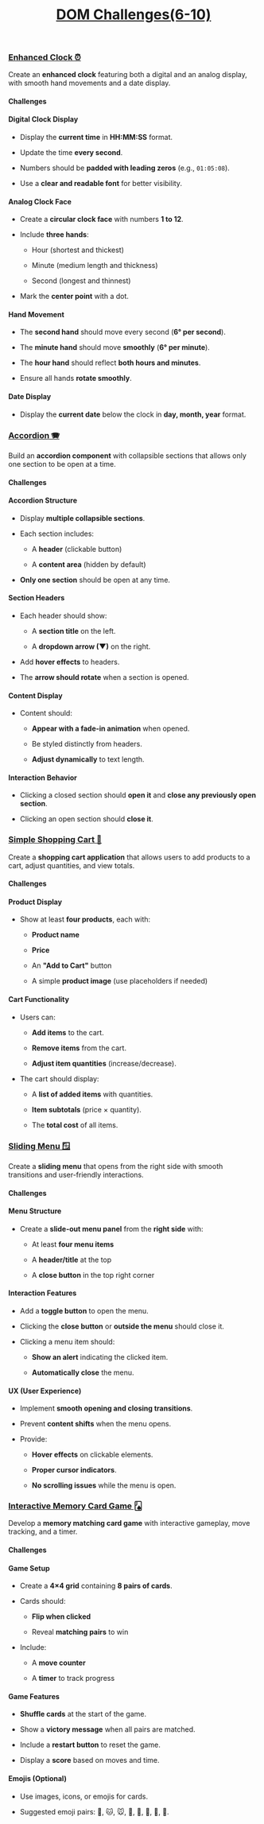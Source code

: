 <a href="./">
  <h1 align="center">DOM Challenges(6-10)</h1>
</a>

<br>

### [Enhanced Clock ⏰](./challenge-6/app.js)

Create an **enhanced clock** featuring both a digital and an analog display, with smooth hand movements and a date display.

#### Challenges

#### Digital Clock Display

- Display the **current time** in **HH:MM:SS** format.

- Update the time **every second**.

- Numbers should be **padded with leading zeros** (e.g., `01:05:08`).

- Use a **clear and readable font** for better visibility.

#### Analog Clock Face

- Create a **circular clock face** with numbers **1 to 12**.

- Include **three hands**:

  - Hour (shortest and thickest)

  - Minute (medium length and thickness)

  - Second (longest and thinnest)

- Mark the **center point** with a dot.

#### Hand Movement

- The **second hand** should move every second (**6° per second**).

- The **minute hand** should move **smoothly** (**6° per minute**).

- The **hour hand** should reflect **both hours and minutes**.

- Ensure all hands **rotate smoothly**.

#### Date Display

- Display the **current date** below the clock in **day, month, year** format.

### [Accordion 🪗](./challenge-7/app.js)

Build an **accordion component** with collapsible sections that allows only one section to be open at a time.

#### Challenges

#### Accordion Structure

- Display **multiple collapsible sections**.

- Each section includes:

  - A **header** (clickable button)

  - A **content area** (hidden by default)

- **Only one section** should be open at any time.

#### Section Headers

- Each header should show:

  - A **section title** on the left.

  - A **dropdown arrow (▼)** on the right.

- Add **hover effects** to headers.

- The **arrow should rotate** when a section is opened.

#### Content Display

- Content should:

  - **Appear with a fade-in animation** when opened.

  - Be styled distinctly from headers.

  - **Adjust dynamically** to text length.

#### Interaction Behavior

- Clicking a closed section should **open it** and **close any previously open section**.

- Clicking an open section should **close it**.

### [Simple Shopping Cart 🛒](./challenge-8/app.js)

Create a **shopping cart application** that allows users to add products to a cart, adjust quantities, and view totals.

#### Challenges

#### Product Display

- Show at least **four products**, each with:

  - **Product name**

  - **Price**

  - An **"Add to Cart"** button

  - A simple **product image** (use placeholders if needed)

#### Cart Functionality

- Users can:

  - **Add items** to the cart.

  - **Remove items** from the cart.

  - **Adjust item quantities** (increase/decrease).

- The cart should display:

  - A **list of added items** with quantities.

  - **Item subtotals** (price × quantity).

  - The **total cost** of all items.
  
### [Sliding Menu 🪟](./challenge-9/app.js)

Create a **sliding menu** that opens from the right side with smooth transitions and user-friendly interactions.

#### Challenges

#### Menu Structure

- Create a **slide-out menu panel** from the **right side** with:

  - At least **four menu items**

  - A **header/title** at the top

  - A **close button** in the top right corner

#### Interaction Features

- Add a **toggle button** to open the menu.

- Clicking the **close button** or **outside the menu** should close it.

- Clicking a menu item should:

  - **Show an alert** indicating the clicked item.

  - **Automatically close** the menu.

#### UX (User Experience)

- Implement **smooth opening and closing transitions**.

- Prevent **content shifts** when the menu opens.

- Provide:

  - **Hover effects** on clickable elements.

  - **Proper cursor indicators**.

  - **No scrolling issues** while the menu is open.
  
### [Interactive Memory Card Game 🂫](./challenge-10/app.js)

Develop a **memory matching card game** with interactive gameplay, move tracking, and a timer.

#### Challenges

#### Game Setup

- Create a **4×4 grid** containing **8 pairs of cards**.

- Cards should:

  - **Flip when clicked**

  - Reveal **matching pairs** to win

- Include:

  - A **move counter**

  - A **timer** to track progress

#### Game Features

- **Shuffle cards** at the start of the game.

- Show a **victory message** when all pairs are matched.

- Include a **restart button** to reset the game.

- Display a **score** based on moves and time.

#### Emojis (Optional)

- Use images, icons, or emojis for cards.  

- Suggested emoji pairs: 🐶, 🐱, 🐭, 🐹, 🐰, 🦊, 🐻, 🐼.